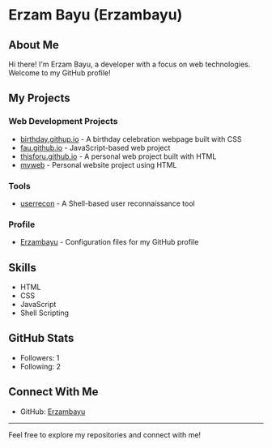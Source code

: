 # Erzam Bayu (Erzambayu)

## About Me
Hi there! I'm Erzam Bayu, a developer with a focus on web technologies. Welcome to my GitHub profile!

## My Projects

### Web Development Projects
- [birthday.githup.io](https://github.com/Erzambayu/birthday.githup.io) - A birthday celebration webpage built with CSS
- [fau.github.io](https://github.com/Erzambayu/fau.github.io) - JavaScript-based web project
- [thisforu.github.io](https://github.com/Erzambayu/thisforu.github.io) - A personal web project built with HTML
- [myweb](https://github.com/Erzambayu/myweb) - Personal website project using HTML

### Tools
- [userrecon](https://github.com/Erzambayu/userrecon) - A Shell-based user reconnaissance tool

### Profile
- [Erzambayu](https://github.com/Erzambayu/Erzambayu) - Configuration files for my GitHub profile

## Skills
- HTML
- CSS
- JavaScript
- Shell Scripting

## GitHub Stats
- Followers: 1
- Following: 2

## Connect With Me
- GitHub: [Erzambayu](https://github.com/Erzambayu)

---

Feel free to explore my repositories and connect with me!
